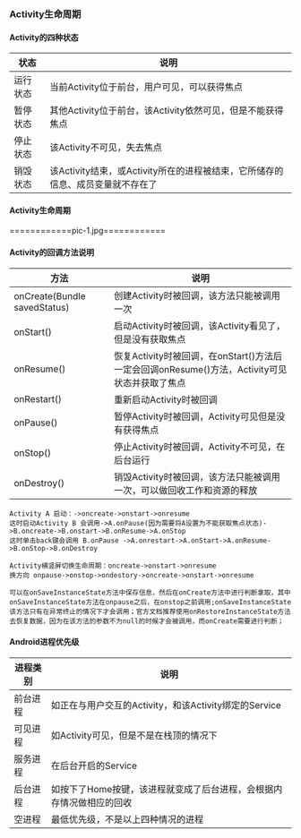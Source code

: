 ### Activity生命周期
#### Activity的四种状态

|状态|说明|
|------|------|
|运行状态|当前Activity位于前台，用户可见，可以获得焦点|
|暂停状态|其他Activity位于前台，该Activity依然可见，但是不能获得焦点|
|停止状态|该Activity不可见，失去焦点|
|销毁状态|该Activity结束，或Activity所在的进程被结束，它所储存的信息、成员变量就不存在了|

#### Activity生命周期
============pic-1.jpg============

#### Activity的回调方法说明

|方法|说明|
|------|------|
|onCreate(Bundle savedStatus)|创建Activity时被回调，该方法只能被调用一次|
|onStart()|启动Activity时被回调，该Activity看见了，但是没有获取焦点|
|onResume()|恢复Activity时被回调，在onStart()方法后一定会回调onResume()方法，Activity可见状态并获取了焦点|
|onRestart()|重新启动Activity时被回调|
|onPause()|暂停Activity时被回调，Activity可见但是没有获得焦点|
|onStop()|停止Activity时被回调，Activity不可见，在后台运行|
|onDestroy()|销毁Activity时被回调，该方法只能被调用一次，可以做回收工作和资源的释放|

```
Activity A 启动：->oncreate->onstart->onresume
这时启动Activity B 会调用->A.onPause(因为需要将A设置为不能获取焦点状态)->B.oncreate->B.onstart->B.onResume->A.onStop
这时单击back键会调用 B.onPause ->A.onrestart->A.onStart->A.onResume->B.onStop->B.onDestroy
```

```
Activity横竖屏切换生命周期：oncreate->onstart->onresume
换方向 onpause->onstop->ondestory->oncreate->onstart->onresume

可以在onSaveInstanceState方法中保存信息，然后在onCreate方法中进行判断拿取，其中onSaveInstanceState方法在onpause之后，在onstop之前调用;onSaveInstanceState该方法只有在异常终止的情况下才会调用；官方文档推荐使用onRestoreInstanceState方法去恢复数据，因为在该方法的参数不为null的时候才会被调用，而onCreate需要进行判断；
```
#### Android进程优先级

|进程类别|说明|
|------|------|
|前台进程|如正在与用户交互的Activity，和该Activity绑定的Service|
|可见进程|如Activity可见，但是不是在栈顶的情况下|
|服务进程|在后台开启的Service|
|后台进程|如按下了Home按键，该进程就变成了后台进程，会根据内存情况做相应的回收|
|空进程|最低优先级，不是以上四种情况的进程|
